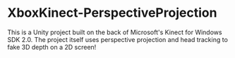 # XboxKinect-PerspectiveProjection
This is a Unity project built on the back of Microsoft's Kinect for Windows SDK 2.0. The project itself uses perspective projection and head tracking to fake 3D depth on a 2D screen!
